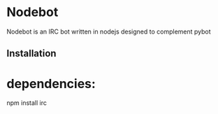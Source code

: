 # Nodebot

Nodebot is an IRC bot written in nodejs designed to complement pybot

Installation
------------

# dependencies:

  npm install irc
  

